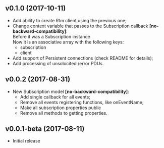 v0.1.0 (2017-10-11)
------------------------
* Add ability to create Rtm client using the previous one;
* Change context variable that passes to the Subscription callback **[no-backward-compatibility]**:  
    Before it was a Subscription instance  
    Now it is an associative array with the following keys:
    - subscription
    - client
* Add support of Persistent connections (check README for details);
* Add processing of unsolocited /error PDUs.

v0.0.2 (2017-08-31)
------------------------
* New Subscription model **[no-backward-compatibility]**:
  - Add single callback for all events;
  - Remove all events registering functions, like onEventName;
  - Make all subscription properties public
  - Remove all methods to getting properties.

v0.0.1-beta (2017-08-11)
------------------------
* Initial release
